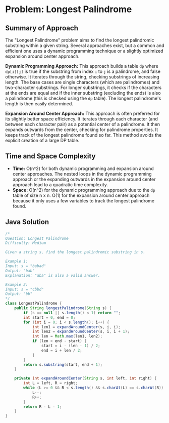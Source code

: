 # Problem: Longest Palindrome

## Summary of Approach

The "Longest Palindrome" problem aims to find the longest palindromic substring within a given string.  Several approaches exist, but a common and efficient one uses a dynamic programming technique or a slightly optimized expansion around center approach.

**Dynamic Programming Approach:** This approach builds a table `dp` where `dp[i][j]` is true if the substring from index `i` to `j` is a palindrome, and false otherwise.  It iterates through the string, checking substrings of increasing length.  The base cases are single characters (which are palindromes) and two-character substrings.  For longer substrings, it checks if the characters at the ends are equal and if the inner substring (excluding the ends) is also a palindrome (this is checked using the `dp` table).  The longest palindrome's length is then easily determined.

**Expansion Around Center Approach:** This approach is often preferred for its slightly better space efficiency. It iterates through each character (and between each character pair) as a potential center of a palindrome. It then expands outwards from the center, checking for palindrome properties.  It keeps track of the longest palindrome found so far.  This method avoids the explicit creation of a large DP table.


## Time and Space Complexity
- **Time:** O(n^2) for both dynamic programming and expansion around center approaches.  The nested loops in the dynamic programming approach or the expanding outwards in the expansion around center approach lead to a quadratic time complexity.
- **Space:** O(n^2) for the dynamic programming approach due to the `dp` table of size n x n.  O(1) for the expansion around center approach because it only uses a few variables to track the longest palindrome found.

## Java Solution
```java
/*
Question: Longest Palindrome
Difficulty: Medium

Given a string s, find the longest palindromic substring in s.

Example 1:
Input: s = "babad"
Output: "bab"
Explanation: "aba" is also a valid answer.

Example 2:
Input: s = "cbbd"
Output: "bb"
*/
class LongestPalindrome {
    public String longestPalindrome(String s) {
        if (s == null || s.length() < 1) return "";
        int start = 0, end = 0;
        for (int i = 0; i < s.length(); i++) {
            int len1 = expandAroundCenter(s, i, i);
            int len2 = expandAroundCenter(s, i, i + 1);
            int len = Math.max(len1, len2);
            if (len > end - start) {
                start = i - (len - 1) / 2;
                end = i + len / 2;
            }
        }
        return s.substring(start, end + 1);
    }

    private int expandAroundCenter(String s, int left, int right) {
        int L = left, R = right;
        while (L >= 0 && R < s.length() && s.charAt(L) == s.charAt(R)) {
            L--;
            R++;
        }
        return R - L - 1;
    }
}
```